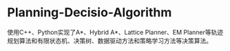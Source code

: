 # Planning-Decisio-Algorithm
使用C++、Python实现了A*、Hybrid A*、Lattice Planner、EM Planner等轨迹规划算法和有限状态机、决策树、数据驱动方法和策略学习方法等决策算法。
